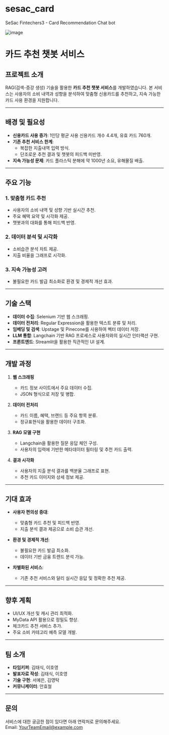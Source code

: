 # sesac_card
SeSac Fintechers3 - Card Recommendation Chat bot


![image](https://github.com/user-attachments/assets/2bd8301d-81cf-4806-930f-6da0aa67434b)




# 카드 추천 챗봇 서비스

## 프로젝트 소개
RAG(검색-증강 생성) 기술을 활용한 **카드 추천 챗봇 서비스**를 개발하였습니다. 본 서비스는 사용자의 소비 내역과 성향을 분석하여 맞춤형 신용카드를 추천하고, 지속 가능한 카드 사용 환경을 지원합니다.

---

## 배경 및 필요성
- **신용카드 사용 증가**: 1인당 평균 사용 신용카드 개수 4.4개, 유효 카드 760개.
- **기존 추천 서비스 한계**:
  - 복잡한 지출내역 입력 방식.
  - 단조로운 추천 결과 및 챗봇의 피드백 미반영.
- **지속 가능성 문제**: 카드 플라스틱 분해에 약 1000년 소요, 유해물질 배출.

---

## 주요 기능
### 1. 맞춤형 카드 추천
- 사용자의 소비 내역 및 성향 기반 실시간 추천.
- 주요 혜택 요약 및 시각화 제공.
- 챗봇과의 대화를 통해 피드백 반영.

### 2. 데이터 분석 및 시각화
- 소비습관 분석 차트 제공.
- 지출 비율을 그래프로 시각화.

### 3. 지속 가능성 고려
- 불필요한 카드 발급 최소화로 환경 및 경제적 개선 효과.

---

## 기술 스택
- **데이터 수집**: Selenium 기반 웹 스크래핑.
- **데이터 전처리**: Regular Expression을 활용한 텍스트 분류 및 처리.
- **임베딩 및 검색**: Upstage 및 Pinecone를 사용하여 벡터 데이터 저장.
- **LLM 통합**: Langchain 기반 RAG 프로세스로 사용자와의 실시간 인터랙션 구현.
- **프론트엔드**: Streamlit을 활용한 직관적인 UI 설계.

---

## 개발 과정
1. **웹 스크래핑**
   - 카드 정보 사이트에서 주요 데이터 수집.
   - JSON 형식으로 저장 및 병합.

2. **데이터 전처리**
   - 카드 이름, 혜택, 브랜드 등 주요 항목 분류.
   - 정규표현식을 활용한 데이터 구조화.

3. **RAG 모델 구현**
   - Langchain을 활용한 질문 응답 체인 구성.
   - 사용자의 입력에 기반한 메타데이터 필터링 및 추천 카드 출력.

4. **결과 시각화**
   - 사용자의 지출 분석 결과를 백분율 그래프로 표현.
   - 추천 카드 이미지와 상세 정보 제공.

---

## 기대 효과
- **사용자 편의성 증대**:
  - 맞춤형 카드 추천 및 피드백 반영.
  - 지출 분석 결과 제공으로 소비 습관 개선.

- **환경 및 경제적 개선**:
  - 불필요한 카드 발급 최소화.
  - 데이터 기반 금융 트렌드 분석 가능.

- **차별화된 서비스**:
  - 기존 추천 서비스와 달리 실시간 응답 및 정확한 추천 제공.

---

## 향후 계획
- UI/UX 개선 및 캐시 관리 최적화.
- MyData API 활용으로 정밀도 향상.
- 체크카드 추천 서비스 추가.
- 주요 소비 카테고리 예측 모델 개발.

---

## 팀 소개
- **타임키퍼**: 김태식, 이호영
- **발표자료 작성**: 김태식, 이호영
- **기술 구현**: 서예은, 김영탁
- **커뮤니케이터**: 안효철

---

## 문의
서비스에 대한 궁금한 점이 있다면 아래 연락처로 문의해주세요.  
Email: [YourTeamEmail@example.com](mailto:YourTeamEmail@example.com)
